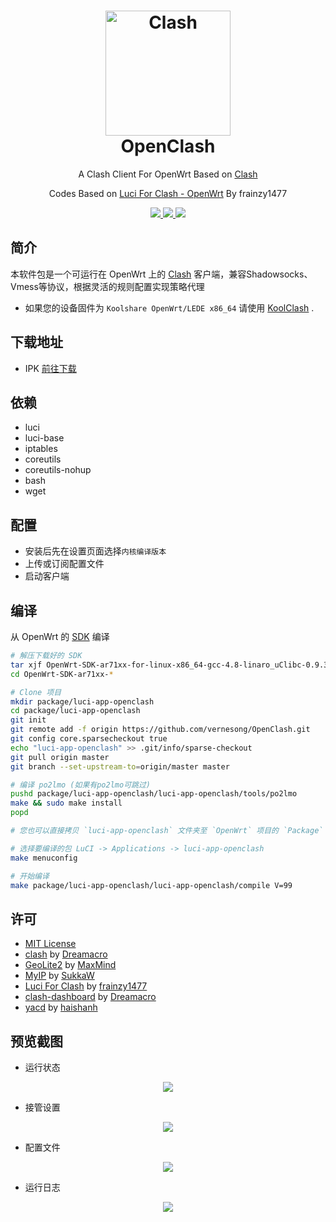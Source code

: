 <h1 align="center">
  <img src="https://github.com/Dreamacro/clash/raw/master/docs/logo.png" alt="Clash" width="200">
  <br>OpenClash<br>

</h1>

<p align="center">
	A Clash Client For OpenWrt Based on <a href="https://github.com/Dreamacro/clash" target="_blank">Clash</a>
  </p>
<p align="center">
	Codes Based on <a href="https://github.com/frainzy1477/luci-app-clash" target="_blank">Luci For Clash - OpenWrt</a> By frainzy1477
  </p>
  <p align="center">
	<a target="_blank" href="https://github.com/Dreamacro/clash/releases/tag/v0.15.0">
    <img src="https://img.shields.io/badge/Clash-v0.15.0-blue.svg">
  </a>
  <a target="_blank" href="https://github.com/vernesong/OpenClash/tree/v0.33.3-beta">
    <img src="https://img.shields.io/badge/source code-v0.33.3--beta-green.svg">
  </a>
  <a target="_blank" href="https://github.com/vernesong/OpenClash/releases/tag/v0.33.3-beta">
    <img src="https://img.shields.io/badge/NewRelease-v0.33.3--beta-orange.svg">
  </a>
  </p>
  
简介
---

本软件包是一个可运行在 OpenWrt 上的 [Clash](https://github.com/Dreamacro/clash) 客户端，兼容Shadowsocks、Vmess等协议，根据灵活的规则配置实现策略代理

* 如果您的设备固件为 `Koolshare OpenWrt/LEDE x86_64` 请使用 [KoolClash](https://github.com/SukkaW/Koolshare-Clash) .


下载地址
---


* IPK [前往下载](https://github.com/vernesong/OpenClash/releases)


依赖
---

* luci
* luci-base
* iptables
* coreutils
* coreutils-nohup
* bash
* wget


配置
---


* 安装后先在设置页面选择`内核编译版本`
* 上传或订阅配置文件
* 启动客户端


编译
---


从 OpenWrt 的 [SDK](http://wiki.openwrt.org/doc/howto/obtain.firmware.sdk) 编译
```bash
# 解压下载好的 SDK
tar xjf OpenWrt-SDK-ar71xx-for-linux-x86_64-gcc-4.8-linaro_uClibc-0.9.33.2.tar.bz2
cd OpenWrt-SDK-ar71xx-*

# Clone 项目
mkdir package/luci-app-openclash
cd package/luci-app-openclash
git init
git remote add -f origin https://github.com/vernesong/OpenClash.git
git config core.sparsecheckout true
echo "luci-app-openclash" >> .git/info/sparse-checkout
git pull origin master
git branch --set-upstream-to=origin/master master

# 编译 po2lmo (如果有po2lmo可跳过)
pushd package/luci-app-openclash/luci-app-openclash/tools/po2lmo
make && sudo make install
popd

# 您也可以直接拷贝 `luci-app-openclash` 文件夹至 `OpenWrt` 项目的 `Package` 目录下

# 选择要编译的包 LuCI -> Applications -> luci-app-openclash
make menuconfig

# 开始编译
make package/luci-app-openclash/luci-app-openclash/compile V=99
```


许可
---


* [MIT License](https://github.com/vernesong/OpenClash/blob/master/LICENSE)
* [clash](https://github.com/Dreamacro/clash) by [Dreamacro](https://github.com/Dreamacro)
* [GeoLite2](https://dev.maxmind.com/geoip/geoip2/geolite2/) by [MaxMind](https://www.maxmind.com)
* [MyIP](https://github.com/SukkaW/MyIP) by [SukkaW](https://github.com/SukkaW)
* [Luci For Clash](https://github.com/frainzy1477/luci-app-clash) by [frainzy1477](https://github.com/frainzy1477)
* [clash-dashboard](https://github.com/Dreamacro/clash-dashboard) by [Dreamacro](https://github.com/Dreamacro)
* [yacd](https://github.com/haishanh/yacd) by [haishanh](https://github.com/haishanh)


预览截图
---


* 运行状态
<p align="center">
    <img src="https://github.com/vernesong/OpenClash/raw/master/img/state.png">
</p>

* 接管设置
<p align="center">
    <img src="https://github.com/vernesong/OpenClash/raw/master/img/settings.png">
</p>

* 配置文件
<p align="center">
    <img src="https://github.com/vernesong/OpenClash/raw/master/img/config.png">
</p>

* 运行日志
<p align="center">
    <img src="https://github.com/vernesong/OpenClash/raw/master/img/log.png">
</p>

